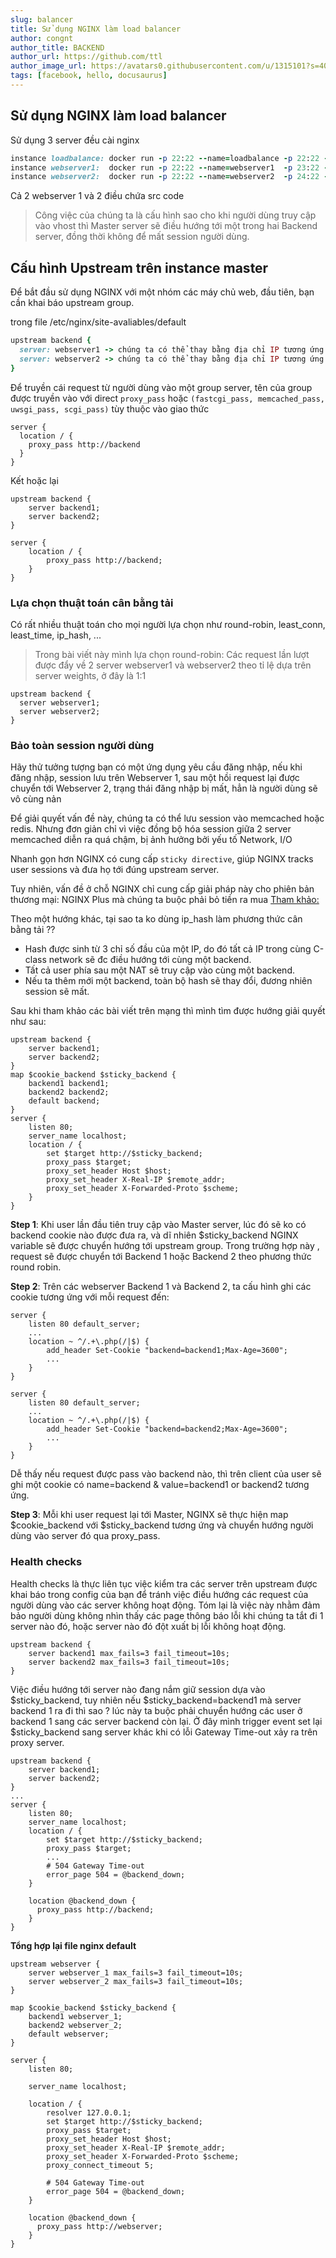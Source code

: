 ```yaml
---
slug: balancer
title: Sử dụng NGINX làm load balancer
author: congnt
author_title: BACKEND
author_url: https://github.com/ttl
author_image_url: https://avatars0.githubusercontent.com/u/1315101?s=400&v=4
tags: [facebook, hello, docusaurus]
---
```


## Sử dụng NGINX làm load balancer
Sử dụng 3 server đều cài nginx

```ruby
instance loadbalance: docker run -p 22:22 --name=loadbalance -p 22:22 -p 80:80 congttl/ubuntu:latest
instance webserver1:  docker run -p 22:22 --name=webserver1  -p 23:22 -p 81:80 congttl/ubuntu:latest
instance webserver2:  docker run -p 22:22 --name=webserver2  -p 24:22 -p 80:80 congttl/ubuntu:latest
```

Cả 2 webserver 1 và 2 điều chứa src code

>Công việc của chúng ta là cấu hình sao cho khi người dùng truy cập vào vhost thì Master server sẽ điều hướng tới một trong hai Backend server, đồng thời không để mất session người dùng.


## Cấu hình Upstream trên instance master
Để bắt đầu sử dụng NGINX với một nhóm các máy chủ web, đầu tiên, bạn cần khai báo upstream group.

trong file /etc/nginx/site-avaliables/default

```ruby
upstream backend {
  server: webserver1 -> chúng ta có thể thay bằng địa chỉ IP tương ứng
  server: webserver2 -> chúng ta có thể thay bằng địa chỉ IP tương ứng
}
```

Để truyền cái request từ người dùng vào một group server, tên của group được truyền vào với direct `proxy_pass` hoặc `(fastcgi_pass, memcached_pass, uwsgi_pass, scgi_pass)` tùy thuộc vào giao thức

```
server {
  location / {
    proxy_pass http://backend
  }
}
```

Kết hoặc lại 

```
upstream backend {
    server backend1;
    server backend2;
}

server {
    location / {
        proxy_pass http://backend;
    }
}
```

### Lựa chọn thuật toán cân bằng tải
Có rất nhiều thuật toán cho mọi người lựa chọn như round-robin, least_conn, least_time, ip_hash, ...

> Trong bài viết này mình lựa chọn round-robin: Các request lần lượt được đẩy về 2 server webserver1 và webserver2 theo tỉ lệ dựa trên server weights, ở đây là 1:1

```
upstream backend {
  server webserver1;
  server webserver2;
}
```

### Bảo toàn session người dùng
Hãy thử tưởng tượng bạn có một ứng dụng yêu cầu đăng nhập, nếu khi đăng nhập, session lưu trên Webserver 1, sau một hồi request lại được chuyển tới Webserver 2, trạng thái đăng nhập bị mất, hẳn là người dùng sẽ vô cùng nản

Để giải quyết vấn đề này, chúng ta có thể lưu session vào memcached hoặc redis.
Nhưng đơn giản chỉ vì việc đồng bộ hóa session giữa 2 server memcached diễn ra quá chậm, bị ảnh hưởng bởi yếu tố Network, I/O

Nhanh gọn hơn NGINX có cung cấp `sticky directive`, giúp NGINX tracks user sessions và đưa họ tới đúng upstream server.

Tuy nhiên, vấn đề ở chỗ NGINX chỉ cung cấp giải pháp này cho phiên bản thương mại: NGINX Plus mà chúng ta buộc phải bỏ tiền ra mua
[Tham khảo:](https://www.nginx.com/products/session-persistence/)


Theo một hướng khác, tại sao ta ko dùng ip_hash làm phương thức cân bằng tải ??

- Hash được sinh từ 3 chỉ số đầu của một IP, do đó tất cả IP trong cùng C-class network sẽ đc điều hướng tới cùng một backend.
- Tất cả user phía sau một NAT sẽ truy cập vào cùng một backend.
- Nếu ta thêm mới một backend, toàn bộ hash sẽ thay đổi, đương nhiên session sẽ mất.

Sau khi tham khảo các bài viết trên mạng thì mình tìm được hướng giải quyết như sau:

```
upstream backend {
    server backend1;
    server backend2;
}
map $cookie_backend $sticky_backend {
    backend1 backend1;
    backend2 backend2;
    default backend;
}
server {
    listen 80;
    server_name localhost;
    location / {
        set $target http://$sticky_backend;
        proxy_pass $target;
        proxy_set_header Host $host;
        proxy_set_header X-Real-IP $remote_addr;
        proxy_set_header X-Forwarded-Proto $scheme;
    }
}
```

**Step 1**: Khi user lần đầu tiên truy cập vào Master server, lúc đó sẽ ko có backend cookie nào được đưa ra, và dĩ nhiên $sticky_backend NGINX variable sẽ được chuyển hướng tới upstream group. Trong trường hợp này , request sẽ được chuyển tới Backend 1 hoặc Backend 2 theo phương thức round robin.

**Step 2**: Trên các webserver Backend 1 và Backend 2, ta cấu hình ghi các cookie tương ứng với mỗi request đến:

```
server {
    listen 80 default_server;
    ...
    location ~ ^/.+\.php(/|$) {
        add_header Set-Cookie "backend=backend1;Max-Age=3600";
        ...
    }
}

server {
    listen 80 default_server;
    ...
    location ~ ^/.+\.php(/|$) {
        add_header Set-Cookie "backend=backend2;Max-Age=3600";
        ...
    }
}
```

Dễ thấy nếu request được pass vào backend nào, thì trên client của user sẽ ghi một cookie có name=backend & value=backend1 or backend2 tương ứng.

**Step 3**: Mỗi khi user request lại tới Master, NGINX sẽ thực hiện map $cookie_backend với $sticky_backend tương ứng và chuyển hướng người dùng vào server đó qua proxy_pass.

### Health checks
Health checks là thực liên tục việc kiểm tra các server trên upstream được khai báo trong config của bạn để tránh việc điều hướng các request của người dùng vào các server không hoạt động. Tóm lại là việc này nhằm đảm bảo người dùng không nhìn thấy các page thông báo lỗi khi chúng ta tắt đi 1 server nào đó, hoặc server nào đó đột xuất bị lỗi không hoạt động.

```
upstream backend {
    server backend1 max_fails=3 fail_timeout=10s;
    server backend2 max_fails=3 fail_timeout=10s;
}
```

Việc điều hướng tới server nào đang nắm giữ session dựa vào $sticky_backend, tuy nhiên nếu $sticky_backend=backend1 mà server backend 1 ra đi thì sao ? lúc này ta buộc phải chuyển hướng các user ở backend 1 sang các server backend còn lại. Ở đây mình trigger event set lại $sticky_backend sang server khác khi có lỗi Gateway Time-out xảy ra trên proxy server.

```
upstream backend {
    server backend1;
    server backend2;
}
...
server {
    listen 80;
    server_name localhost;
    location / {
        set $target http://$sticky_backend;
        proxy_pass $target;
        ...
        # 504 Gateway Time-out
        error_page 504 = @backend_down;
    }

    location @backend_down {
      proxy_pass http://backend;
    }
}
```

**Tổng hợp lại file nginx default**

```
upstream webserver {
    server webserver_1 max_fails=3 fail_timeout=10s;
    server webserver_2 max_fails=3 fail_timeout=10s;
}

map $cookie_backend $sticky_backend {
    backend1 webserver_1;
    backend2 webserver_2;
    default webserver;
}

server {
    listen 80;

    server_name localhost;

    location / {
        resolver 127.0.0.1;
        set $target http://$sticky_backend;
        proxy_pass $target;
        proxy_set_header Host $host;
        proxy_set_header X-Real-IP $remote_addr;
        proxy_set_header X-Forwarded-Proto $scheme;
        proxy_connect_timeout 5;

        # 504 Gateway Time-out
        error_page 504 = @backend_down;
    }

    location @backend_down {
      proxy_pass http://webserver;
    }
}
```
